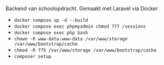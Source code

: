 Backend van schoolopdracht. Gemaakt met Laravel via Docker


- `docker compose up -d --build`
- `docker compose exec phpmyadmin chmod 777 /sessions`
- `docker compose exec php bash`
- `chown -R www-data:www-data /var/www/storage /var/www/bootstrap/cache`
- `chmod -R 775 /var/www/storage /var/www/bootstrap/cache`
- `composer setup`

